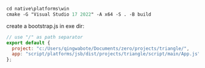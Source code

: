 ```ps
cd native\platforms\win
cmake -G "Visual Studio 17 2022" -A x64 -S . -B build
```

create a bootstrap.js in exe dir:

```js
// use "/" as path separator
export default {
  project: "c:/Users/qingwabote/Documents/zero/projects/triangle/",
  app: "script/platforms/jsb/dist/projects/triangle/script/main/App.js",
};
```
